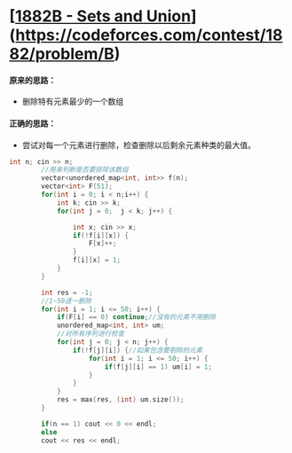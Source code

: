 # [[1882B - Sets and Union](https://codeforces.com/contest/1882/problem/B)](https://codeforces.com/contest/1882/problem/B)

#### 原来的思路：

- 删除特有元素最少的一个数组

#### 正确的思路：

- 尝试对每一个元素进行删除，检查删除以后剩余元素种类的最大值。

```cpp
int n; cin >> n;
        //用来判断是否要排除该数组
        vector<unordered_map<int, int>> f(n);
        vector<int> F(51);
        for(int i = 0; i < n;i++) {
            int k; cin >> k;
            for(int j = 0;  j < k; j++) {

                int x; cin >> x;
                if(!f[i][x]) {
                    F[x]++;
                }
                f[i][x] = 1;
            }
        }

        int res = -1;
        //1~50逐一删除
        for(int i = 1; i <= 50; i++) {
            if(F[i] == 0) continue;//没有的元素不用删除
            unordered_map<int, int> um;
            //对所有序列进行检查
            for(int j = 0; j < n; j++) {
                if(!f[j][i]) {//如果包含要剔除的元素
                    for(int i = 1; i <= 50; i++) {
                        if(f[j][i] == 1) um[i] = 1;
                    }
                }
            }
            res = max(res, (int) um.size());
        }

        if(n == 1) cout << 0 << endl;
        else 
        cout << res << endl;
```